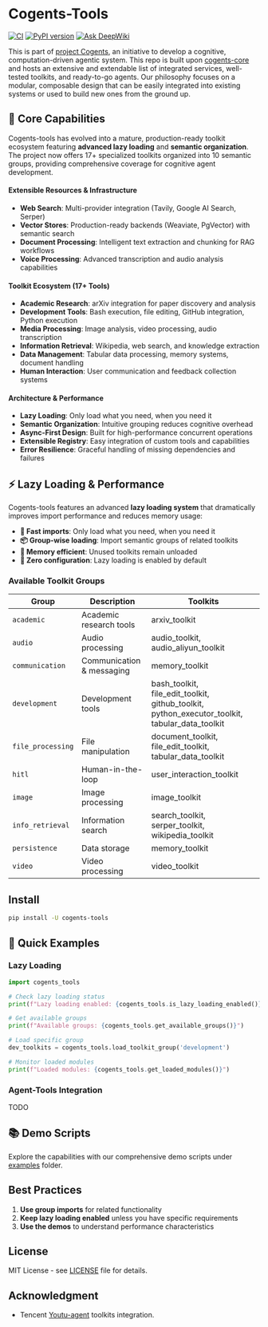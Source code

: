 # Cogents-Tools

[![CI](https://github.com/mirasurf/cogents-tools/actions/workflows/ci.yml/badge.svg)](https://github.com/mirasurf/cogents-tools/actions/workflows/ci.yml)
[![PyPI version](https://img.shields.io/pypi/v/cogents-tools.svg)](https://pypi.org/project/cogents-tools/)
[![Ask DeepWiki](https://deepwiki.com/badge.svg)](https://deepwiki.com/mirasurf/cogents-tools)

This is part of [project Cogents](https://github.com/mirasurf/cogents), an initiative to develop a cognitive, computation-driven agentic system. This repo is built upon [cogents-core](https://github.com/mirasurf/cogents-core) and hosts an extensive and extendable list of integrated services, well-tested toolkits, and ready-to-go agents. Our philosophy focuses on a modular, composable design that can be easily integrated into existing systems or used to build new ones from the ground up.

## 🎯 Core Capabilities

Cogents-tools has evolved into a mature, production-ready toolkit ecosystem featuring **advanced lazy loading** and **semantic organization**. The project now offers 17+ specialized toolkits organized into 10 semantic groups, providing comprehensive coverage for cognitive agent development.

#### Extensible Resources & Infrastructure
- **Web Search**: Multi-provider integration (Tavily, Google AI Search, Serper)
- **Vector Stores**: Production-ready backends (Weaviate, PgVector) with semantic search
- **Document Processing**: Intelligent text extraction and chunking for RAG workflows
- **Voice Processing**: Advanced transcription and audio analysis capabilities

#### Toolkit Ecosystem (17+ Tools)
- **Academic Research**: arXiv integration for paper discovery and analysis
- **Development Tools**: Bash execution, file editing, GitHub integration, Python execution
- **Media Processing**: Image analysis, video processing, audio transcription
- **Information Retrieval**: Wikipedia, web search, and knowledge extraction
- **Data Management**: Tabular data processing, memory systems, document handling
- **Human Interaction**: User communication and feedback collection systems

#### Architecture & Performance
- **Lazy Loading**: Only load what you need, when you need it
- **Semantic Organization**: Intuitive grouping reduces cognitive overhead
- **Async-First Design**: Built for high-performance concurrent operations
- **Extensible Registry**: Easy integration of custom tools and capabilities
- **Error Resilience**: Graceful handling of missing dependencies and failures

## ⚡ Lazy Loading & Performance

Cogents-tools features an advanced **lazy loading system** that dramatically improves import performance and reduces memory usage:

- **🚀 Fast imports**: Only load what you need, when you need it
- **📦 Group-wise loading**: Import semantic groups of related toolkits
- **💾 Memory efficient**: Unused toolkits remain unloaded
- **🔧 Zero configuration**: Lazy loading is enabled by default

### Available Toolkit Groups

| Group | Description | Toolkits |
|-------|-------------|----------|
| `academic` | Academic research tools | arxiv_toolkit |
| `audio` | Audio processing | audio_toolkit, audio_aliyun_toolkit |
| `communication` | Communication & messaging | memory_toolkit |
| `development` | Development tools | bash_toolkit, file_edit_toolkit, github_toolkit, python_executor_toolkit, tabular_data_toolkit |
| `file_processing` | File manipulation | document_toolkit, file_edit_toolkit, tabular_data_toolkit |
| `hitl` | Human-in-the-loop | user_interaction_toolkit |
| `image` | Image processing | image_toolkit |
| `info_retrieval` | Information search | search_toolkit, serper_toolkit, wikipedia_toolkit |
| `persistence` | Data storage | memory_toolkit |
| `video` | Video processing | video_toolkit |

## Install

```bash
pip install -U cogents-tools
```

## 🚀 Quick Examples

### Lazy Loading

```python
import cogents_tools

# Check lazy loading status
print(f"Lazy loading enabled: {cogents_tools.is_lazy_loading_enabled()}")

# Get available groups
print(f"Available groups: {cogents_tools.get_available_groups()}")

# Load specific group
dev_toolkits = cogents_tools.load_toolkit_group('development')

# Monitor loaded modules
print(f"Loaded modules: {cogents_tools.get_loaded_modules()}")
```

### Agent-Tools Integration

TODO

## 📚 Demo Scripts

Explore the capabilities with our comprehensive demo scripts under [examples](./examples) folder.

## Best Practices

1. **Use group imports** for related functionality
2. **Keep lazy loading enabled** unless you have specific requirements
3. **Use the demos** to understand performance characteristics

## License

MIT License - see [LICENSE](LICENSE) file for details.

## Acknowledgment

- Tencent [Youtu-agent](https://github.com/Tencent/Youtu-agent) toolkits integration.
